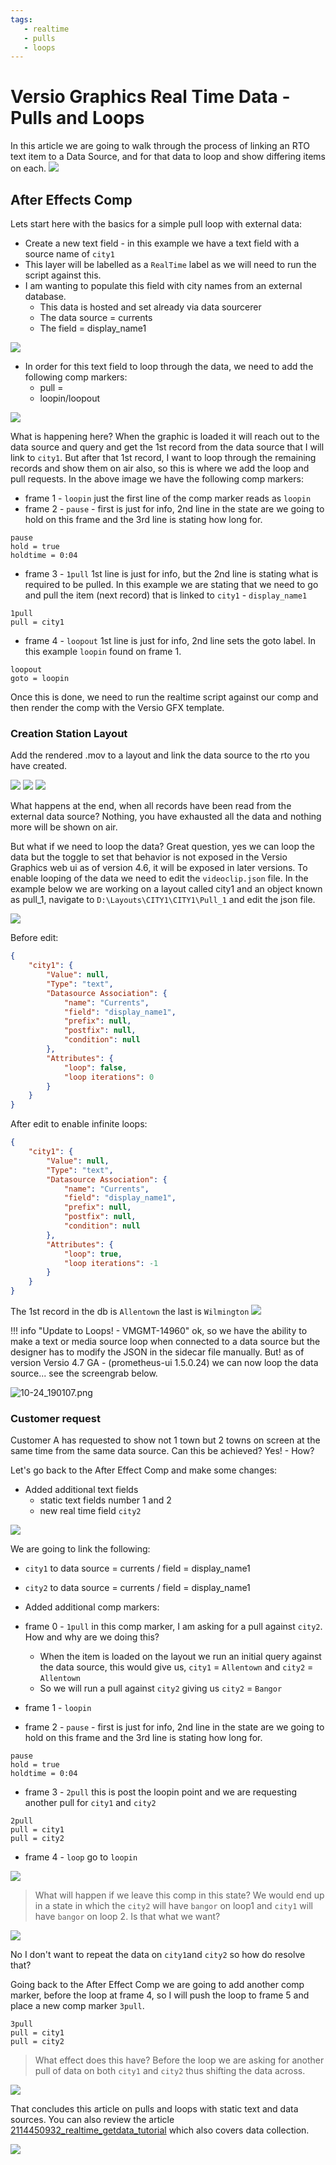```yaml
---
tags:
   - realtime
   - pulls
   - loops
---
```


<!--
Title :202204272022_realtime_pull_data
- Created : 2022-04-15 11:10
- Updated :
- Author : James Rivers
- Written against (version): Versio Graphics 2.0.0.426
- Sources :
- Author Notes :
- Tags : [!versio_graphics_moc](../../!versio_graphics_moc.md)
-->
# Versio Graphics Real Time Data - Pulls and Loops
In this article we are going to walk through the process of linking an RTO text item to a Data Source, and for that data to loop and show differing items on each. 
![](attachments/2022-04-27%2020.27.49.gif)

## After Effects Comp
Lets start here with the basics for a simple pull loop with external data: 
- Create a new text field - in this example we have a text field with a source name of `city1`
- This layer will be labelled as a `RealTime` label as we will need to run the script against this.  
- I am wanting to populate this field with city names from an external database. 
	- This data is hosted and set already via data sourcerer
	- The data source = currents
	- The field = display_name1

![](attachments/Pasted%20image%2020220427203524.png)

- In order for this text field to loop through the data, we need to add the following comp markers:
	- pull = 
	- loopin/loopout

![](attachments/Pasted%20image%2020220427204032.png)

What is happening here?  When the graphic is loaded it will reach out to the data source and query and get the 1st record from the data source that I will link to `city1`. But after that 1st record, I want to loop through the remaining records and show them on air also, so this is where we add the loop and pull requests. In the above image we have the following comp markers: 

- frame 1 - `loopin` just the first line of the comp marker reads as `loopin`
- frame 2 - `pause` - first is just for info, 2nd line in the state are we going to hold on this frame and the 3rd line is stating how long for. 

```
pause 
hold = true
holdtime = 0:04
```

-  frame 3 - `1pull`  1st line is just for info, but the 2nd line is stating what is required to be pulled. In this example we are stating that we need to go and pull the item (next record) that is linked to `city1` - `display_name1`

```
1pull
pull = city1
```

- frame 4 - `loopout` 1st line is just for info, 2nd line sets the goto label.  In this example `loopin` found on frame 1.

```
loopout
goto = loopin
```

Once this is done, we need to run the realtime script against our comp and then render the comp with the Versio GFX template. 

### Creation Station Layout
Add the rendered .mov to a layout and link the data source to the rto you have created. 

![](attachments/Pasted%20image%2020220427205238.png)
![](attachments/Pasted%20image%2020220427205255.png)
![](attachments/2022-04-27%2020.53.34.gif)

What happens at the end, when all records have been read from the external data source?  Nothing, you have exhausted all the data and nothing more will be shown on air.  

But what if we need to loop the data?  Great question, yes we can loop the data but the toggle to set that behavior is not exposed in the Versio Graphics web ui as of version 4.6, it will be exposed in later versions.  To enable looping of the data we need to edit the `videoclip.json` file. In the example below we are working on a layout called city1 and an object known as pull_1, navigate to `D:\Layouts\CITY1\CITY1\Pull_1` and edit the json file. 

![](attachments/Pasted%20image%2020220428095107.png)

Before edit:
```json
{
    "city1": {
        "Value": null,
        "Type": "text",
        "Datasource Association": {
            "name": "Currents",
            "field": "display_name1",
            "prefix": null,
            "postfix": null,
            "condition": null
        },
        "Attributes": {
            "loop": false,
            "loop iterations": 0
        }
    }
}
```

After edit to enable infinite loops:

```json
{
    "city1": {
        "Value": null,
        "Type": "text",
        "Datasource Association": {
            "name": "Currents",
            "field": "display_name1",
            "prefix": null,
            "postfix": null,
            "condition": null
        },
        "Attributes": {
            "loop": true,
            "loop iterations": -1
        }
    }
}
```

The 1st record in the db is `Allentown` the last is `Wilmington`
![](attachments/2022-04-28%2009.55.54.gif)

!!! info "Update to Loops! - VMGMT-14960"
    ok, so we have the ability to make a text or media source loop when connected to a data source but the designer has to modify the JSON in the sidecar file manually. But! as of version Versio 4.7 GA - (prometheus-ui 1.5.0.24) we can now loop the data source... see the screengrab below.


![10-24_190107.png](attachments/2022-10-24_190107.png)




### Customer request
Customer A has requested to show not 1 town but 2 towns on screen at the same time from the same data source. Can this be achieved? Yes!  - How? 

Let's go back to the After Effect Comp and make some changes: 
- Added additional text fields 
	- static text fields number 1 and 2
	- new real time field `city2`

![](attachments/Pasted%20image%2020220428101218.png)

We are going to link the following:
- `city1` to data source = currents /  field = display_name1
- `city2` to data source = currents /  field = display_name1

- Added additional comp markers:
- frame 0  - `1pull` in this comp marker, I am asking for a pull against `city2`. How and why are we doing this? 
	- When the item is loaded on the layout we run an initial query against the data source, this would give us, `city1` = `Allentown` and `city2` = `Allentown` 
	- So we will run a pull against `city2` giving us `city2` = `Bangor` 
- frame 1 - `loopin`
- frame 2 - `pause` - first is just for info, 2nd line in the state are we going to hold on this frame and the 3rd line is stating how long for. 

```
pause 
hold = true
holdtime = 0:04
```

- frame 3 - `2pull` this is post the loopin point and we are requesting another pull for `city1` and `city2`

```
2pull
pull = city1
pull = city2
```

- frame 4 - `loop` go to `loopin`

![](attachments/Pasted%20image%2020220428101600.png)

> What will happen if we leave this comp in this state?  We would end up in a state in which the `city2` will have `bangor` on loop1 and `city1` will have `bangor` on loop 2.  Is that what we want?

![](attachments/2022-04-28%2010.42.31.gif)

No I don't want to repeat the data on `city1`and `city2` so how do resolve that? 

Going back to the After Effect Comp we are going to add another comp marker, before the loop at frame 4, so I will push the loop to frame 5 and place a new comp marker `3pull`.

```
3pull
pull = city1
pull = city2
```

>What effect does this have?  Before the loop we are asking for another pull of data on both `city1` and `city2` thus shifting the data across. 

![](attachments/2022-04-28%2011.41.50.gif)

That concludes this article on pulls and loops with static text and data sources.  You can also review the article [2114450932_realtime_getdata_tutorial](2114450932_realtime_getdata_tutorial.md) which also covers data collection. 

![](attachments/Pasted%20image%2020220428123106.png)
